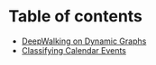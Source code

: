 # Table of contents

* [DeepWalking on Dynamic Graphs](README.md)
* [Classifying Calendar Events](classifying-calendar-events.md)

